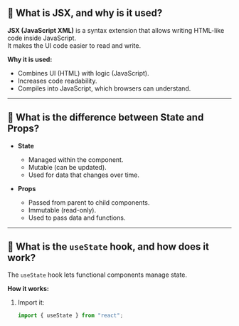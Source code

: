 ## 📌 What is JSX, and why is it used?

**JSX (JavaScript XML)** is a syntax extension that allows writing HTML-like code inside JavaScript.  
It makes the UI code easier to read and write.

**Why it is used:**
- Combines UI (HTML) with logic (JavaScript).
- Increases code readability.
- Compiles into JavaScript, which browsers can understand.

---

## 📌 What is the difference between State and Props?

- **State**  
  - Managed within the component.  
  - Mutable (can be updated).  
  - Used for data that changes over time.  

- **Props**  
  - Passed from parent to child components.  
  - Immutable (read-only).  
  - Used to pass data and functions.  

---

## 📌 What is the `useState` hook, and how does it work?

The `useState` hook lets functional components manage state.

**How it works:**
1. Import it:  
   ```js
   import { useState } from "react";